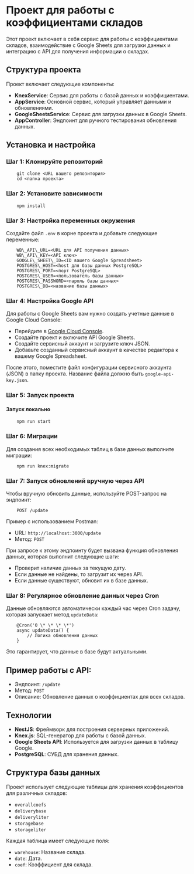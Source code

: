 

Проект для работы с коэффициентами складов
==========================================

Этот проект включает в себя сервис для работы с коэффициентами складов, взаимодействие с Google Sheets для загрузки данных и интеграцию с API для получения информации о складах.

Структура проекта
-----------------

Проект включает следующие компоненты:

*   **KnexService**: Сервис для работы с базой данных и коэффициентами.
*   **AppService**: Основной сервис, который управляет данными и обновлениями.
*   **GoogleSheetsService**: Сервис для загрузки данных в Google Sheets.
*   **AppController**: Эндпоинт для ручного тестирования обновления данных.

Установка и настройка
---------------------

### Шаг 1: Клонируйте репозиторий

        git clone <URL вашего репозитория>
        cd <папка проекта>


### Шаг 2: Установите зависимости

        npm install


### Шаг 3: Настройка переменных окружения

Создайте файл `.env` в корне проекта и добавьте следующие переменные:

        WB\_API\_URL=<URL для API получения данных>
        WB\_API\_KEY=<API ключ>
        GOOGLE\_SHEET\_ID=<ID вашего Google Spreadsheet>
        POSTGRES\_HOST=<host для базы данных PostgreSQL>
        POSTGRES\_PORT=<порт PostgreSQL>
        POSTGRES\_USER=<пользователь базы данных>
        POSTGRES\_PASSWORD=<пароль базы данных>
        POSTGRES\_DB=<название базы данных>


### Шаг 4: Настройка Google API

Для работы с Google Sheets вам нужно создать учетные данные в Google Cloud Console:

*   Перейдите в [Google Cloud Console](https://console.cloud.google.com/).
*   Создайте проект и включите API Google Sheets.
*   Создайте сервисный аккаунт и загрузите ключ JSON.
*   Добавьте созданный сервисный аккаунт в качестве редактора к вашему Google Spreadsheet.

После этого, поместите файл конфигурации сервисного аккаунта (JSON) в папку проекта. Название файла должно быть `google-api-key.json`.



### Шаг 5: Запуск проекта

#### Запуск локально

        npm run start



### Шаг 6: Миграции

Для создания всех необходимых таблиц в базе данных выполните миграции:

        npm run knex:migrate


### Шаг 7: Запуск обновлений вручную через API

Чтобы вручную обновить данные, используйте POST-запрос на эндпоинт:

        POST /update


Пример с использованием Postman:

*   URL: `http://localhost:3000/update`
*   Метод: `POST`

При запросе к этому эндпоинту будет вызвана функция обновления данных, которая выполнит следующие шаги:

*   Проверит наличие данных за текущую дату.
*   Если данные не найдены, то загрузит их через API.
*   Если данные существуют, обновит их в базе данных.

### Шаг 8: Регулярное обновление данных через Cron

Данные обновляются автоматически каждый час через Cron задачу, которая запускает метод `updateData`:

        @Cron('0 \* \* \* \*')
        async updateData() {
            // Логика обновления данных
        }


Это гарантирует, что данные в базе будут актуальными.

Пример работы с API:
--------------------

*   Эндпоинт: `/update`
*   Метод: `POST`
*   Описание: Обновление данных о коэффициентах для всех складов.

Технологии
----------

*   **NestJS**: Фреймворк для построения серверных приложений.
*   **Knex.js**: SQL-генератор для работы с базой данных.
*   **Google Sheets API**: Используется для загрузки данных в таблицу Google.
*   **PostgreSQL**: СУБД для хранения данных.

Структура базы данных
---------------------

Проект использует следующие таблицы для хранения коэффициентов для различных складов:

*   `overallcoefs`
*   `deliverybase`
*   `deliveryliter`
*   `storagebase`
*   `storageliter`

Каждая таблица имеет следующие поля:

*   `warehouse`: Название склада.
*   `date`: Дата.
*   `coef`: Коэффициент для склада.

